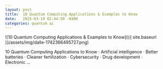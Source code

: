 ```yaml
---
layout: post
title:  10 Quantum Computing Applications & Examples to Know
date:   2025-03-19 02:44:50 -0400
categories: quantum ai
---
```


![10 Quantum Computing Applications & Examples to Know]({{ site.baseurl }}/assets/img/dalle-1742366495727.png)

10 Quantum Computing Applications to Know · Artificial intelligence · Better batteries · Cleaner fertilization · Cybersecurity · Drug development · Electronic ...

<!-- Add info graph here -->
